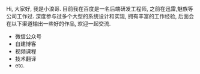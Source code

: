 Hi, 大家好, 我是小浪哥. 目前我在百度是一名后端研发工程师, 之前在迅雷,魅族等公司工作过. 深度参与过多个大型的系统设计和实现, 拥有丰富的工作经验, 后面会在以下渠道输出一些好的作品, 欢迎一起交流.
- 微信公众号
- 自建博客
- 视频课程
- 技术翻译
- etc.

